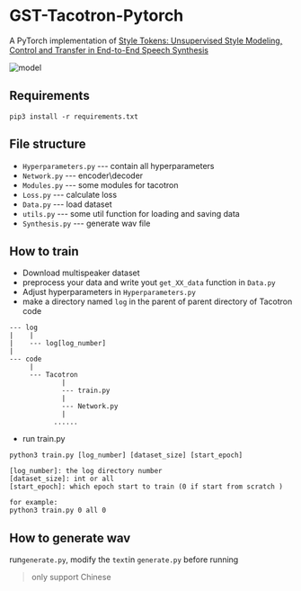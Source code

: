 # GST-Tacotron-Pytorch

A  PyTorch implementation of  [Style Tokens: Unsupervised Style Modeling, Control and Transfer in End-to-End Speech Synthesis](https://arxiv.org/abs/1803.09017)

![model](pic/model.png)

## Requirements

``` shell
pip3 install -r requirements.txt
```

## File structure

- `Hyperparameters.py` --- contain all hyperparameters
- `Network.py` --- encoder\decoder
- `Modules.py` --- some modules for tacotron
- `Loss.py` --- calculate loss
- `Data.py` --- load dataset
- `utils.py` --- some util function for loading and saving data
- `Synthesis.py` --- generate wav file

## How to train
- Download multispeaker dataset
- preprocess your data and write yout `get_XX_data` function in `Data.py`
- Adjust hyperparameters  in `Hyperparameters.py`
- make a directory named `log` in the parent of parent directory of Tacotron code

```
--- log
|    |
|    --- log[log_number]
|
--- code
     |
     --- Tacotron
             |
             --- train.py
             |
             --- Network.py
             |
           ......
```

- run train.py

``` shell
python3 train.py [log_number] [dataset_size] [start_epoch]

[log_number]: the log directory number
[dataset_size]: int or all
[start_epoch]: which epoch start to train (0 if start from scratch )

for example:
python3 train.py 0 all 0
```

## How to generate wav

run`generate.py`, modify the `text`in `generate.py` before running

> only support Chinese

